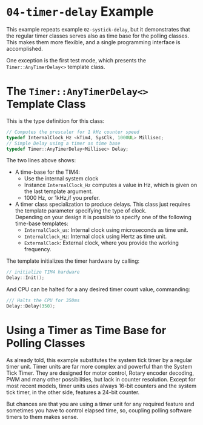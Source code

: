 # <big>`04-timer-delay` Example</big>

This example repeats example `02-systick-delay`, but it demonstrates that 
the regular timer classes serves also as time base for the polling 
classes. This makes them more flexible, and a single programming 
interface is accomplished.

One exception is the first test mode, which presents the 
`Timer::AnyTimerDelay<>` template class.

# The `Timer::AnyTimerDelay<>` Template Class

This is the type definition for this class:

```cpp
// Computes the prescaler for 1 kHz counter speed
typedef InternalClock_Hz <kTim4, SysClk, 1000UL> Millisec;
// Simple Delay using a timer as time base
typedef Timer::AnyTimerDelay<Millisec> Delay;
```

The two lines above shows:
- A time-base for the TIM4:
  - Use the internal system clock
  - Instance `InternalClock_Hz` computes a value in Hz, which is given on 
  the last template argument.
  - 1000 Hz, or 1kHz,if you prefer.
- A timer class specialization to produce delays. This class just 
requires the template parameter specifying the type of clock.  
Depending on your design it is possible to specify one of the following 
time-base templates:
  - `InternalClock_us`: Internal clock using microseconds as time unit.
  - `InternalClock_Hz`: Internal clock using Hertz as time unit.
  - `ExternalClock`: External clock, where you provide the working 
  frequency. 

The template initializes the timer hardware by calling: 

```cpp
// initialize TIM4 hardware
Delay::Init();
```

And CPU can be halted for a any desired timer count value, commanding: 

```cpp
/// Halts the CPU for 350ms
Delay::Delay(350);
```


# Using a Timer as Time Base for Polling Classes

As already told, this example substitutes the system tick timer by a 
regular timer unit. Timer units are far more complex and powerful than 
the System Tick Timer. They are designed for motor control, Rotary 
encoder decoding, PWM and many other possibilities, but lack in counter 
resolution. Except for most recent models, timer units uses always 16-bit 
counters and the system tick timer, in the other side, features a 24-bit 
counter.

But chances are that you are using a timer unit for any required feature 
and sometimes you have to control elapsed time, so, coupling polling 
software timers to them makes sense.
